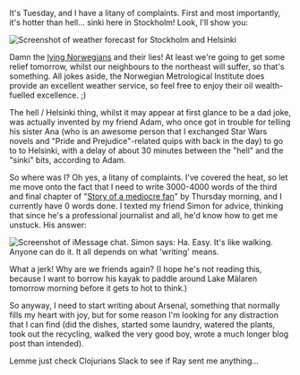 It's Tuesday, and I have a litany of complaints. First and most importantly,
it's hotter than hell... sinki here in Stockholm! Look, I'll show you:

![Screenshot of weather forecast for Stockholm and
Helsinki](assets/2022-06-28-stockholm-helsinki.png "Lies!")

Damn the [lying Norwegians](https://www.yr.no/en) and their lies! At least we're
going to get some relief tomorrow, whilst our neighbours to the northeast will
suffer, so that's something. All jokes aside, the Norwegian Metrological
Institute does provide an excellent weather service, so feel free to enjoy their
oil wealth-fuelled excellence. ;)

The hell / Helsinki thing, whilst it may appear at first glance to be a dad
joke, was actually invented by my friend Adam, who once got in trouble for
telling his sister Ana (who is an awesome person that I exchanged Star Wars
novels and "Pride and Prejudice"-related quips with back in the day) to go to to
Helsinki, with a delay of about 30 minutes between the "hell" and the "sinki"
bits, according to Adam.

So where was I? Oh yes, a litany of complaints. I've covered the heat, so let me
move onto the fact that I need to write 3000-4000 words of the third and final
chapter of "[Story of a mediocre fan](2022-06-16-story-of-a-mediocre-fan.html)"
by Thursday morning, and I currently have 0 words done. I texted my friend
Simon for advice, thinking that since he's a professional journalist and all,
he'd know how to get me unstuck. His answer:

![Screenshot of iMessage chat. Simon says: Ha. Easy. It's like walking. Anyone
can do it. It all depends on what 'writing' means.](assets/2022-06-28-simon-writing-text.png "Thanks, Simon")

What a jerk! Why are we friends again? (I hope he's not reading this, because I
want to borrow his kayak to paddle around Lake Mälaren tomorrow morning before
it gets to hot to think.)

So anyway, I need to start writing about Arsenal, something that normally fills
my heart with joy, but for some reason I'm looking for any distraction that I
can find (did the dishes, started some laundry, watered the plants, took out the
recycling, walked the very good boy, wrote a much longer blog post than
intended).

Lemme just check Clojurians Slack to see if Ray sent me anything...
